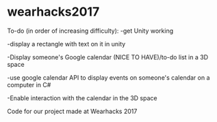 # wearhacks2017
To-do (in order of increasing difficulty):
-get Unity working

-display a rectangle with text on it in unity

-Display someone's Google calendar (NICE TO HAVE)/to-do list in a 3D space

  -use google calendar API to display events on someone's calendar on a computer in C#
  
  
-Enable interaction with the calendar in the 3D space

Code for our project made at Wearhacks 2017
